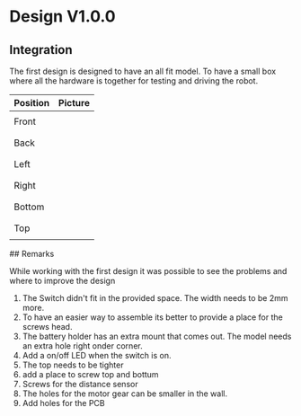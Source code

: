 # Design V1.0.0

## Integration

The first design is designed to have an all fit model. To have a small box where all the hardware is together for testing and driving the robot. 

<table>
  <thead>
    <tr>
      <th style="text-align:left">Position</th>
      <th style="text-align:left">Picture</th>
    </tr>
  </thead>
  <tbody>
    <tr>
      <td style="text-align:left">Front</td>
      <td style="text-align:left">
        <p></p>
        <p>
          <img src="../../.gitbook/assets/front.jpg" alt/>
        </p>
      </td>
    </tr>
    <tr>
      <td style="text-align:left">Back</td>
      <td style="text-align:left">
        <p></p>
        <p>
          <img src="../../.gitbook/assets/back.jpg" alt/>
        </p>
      </td>
    </tr>
    <tr>
      <td style="text-align:left">Left</td>
      <td style="text-align:left">
        <p></p>
        <p>
          <img src="../../.gitbook/assets/left.jpg" alt/>
        </p>
      </td>
    </tr>
    <tr>
      <td style="text-align:left">Right</td>
      <td style="text-align:left">
        <p></p>
        <p>
          <img src="../../.gitbook/assets/right.jpg" alt/>
        </p>
      </td>
    </tr>
    <tr>
      <td style="text-align:left">Bottom</td>
      <td style="text-align:left">
        <p></p>
        <p>
          <img src="../../.gitbook/assets/buttom.jpg" alt/>
        </p>
      </td>
    </tr>
    <tr>
      <td style="text-align:left">Top</td>
      <td style="text-align:left">
        <p></p>
        <p>
          <img src="../../.gitbook/assets/top.jpg" alt/>
        </p>
      </td>
    </tr>
  </tbody>
</table>## Remarks

While working with the first design it was possible to see the problems and where to improve the design

1. The Switch didn't fit in the provided space. The width needs to be 2mm more.
2. To have an easier way to assemble its better to provide a place for the screws head.
3. The battery holder has an extra mount that comes out. The model needs an extra hole right onder corner. 
4. Add a on/off LED when the switch is on. 
5. The top needs to be tighter
6. add a place to screw top and bottum 
7. Screws for the distance sensor
8. The holes for the motor gear can be smaller in the wall. 
9. Add holes for the PCB



